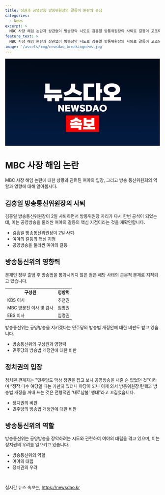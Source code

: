 ```yaml
---
title: 정권과 공영방송 방송위원장의 갈등이 논란의 중심
categories:
  - News
excerpt: >
  MBC 사장 해임 논란과 상관없이 방송장악 시도로 김홍일 방통위원장의 사퇴로 갈등이 고조되고 있다. 공영방송에 미치는 영향력 때문에 정치 갈등이 반복되며, 방통위원장을 통해 방송을 장악하는 시도는 여야를 막론하고 계속되고 있다. 정권 교체에 따라 방송을 장악하려는 움직임을 우려하는 정치권은 여야의 대립이 공영방송 구조를 형성하고 있는 것으로 우려하고 있다.
feature_text: >
  MBC 사장 해임 논란과 상관없이 방송장악 시도로 김홍일 방통위원장의 사퇴로 갈등이 고조되고 있다. 공영방송에 미치는 영향력 때문에 정치 갈등이 반복되며, 방통위원장을 통해 방송을 장악하는 시도는 여야를 막론하고 계속되고 있다. 정권 교체에 따라 방송을 장악하려는 움직임을 우려하는 정치권은 여야의 대립이 공영방송 구조를 형성하고 있는 것으로 우려하고 있다.
image: '/assets/img/newsdao_breakingnews.jpg'
---
```


<p><img src="/assets/img/newsdao_breakingnews.jpg" alt="koreaapp 속보" /></p>

<h1 data-ke-size="size32">MBC 사장 해임 논란</h1>

<p data-ke-size="size16">MBC 사장 해임 논란에 대한 상황과 관련된 여야의 입장, 그리고 방송 통신위원회의 역할과 영향에 대해 알아봅시다.</p>

<h2 data-ke-size="size26">김홍일 방송통신위원장의 사퇴</h2>

<p data-ke-size="size16">김홍일 방송통신위원장이 2일 사퇴하면서 방통위원장 자리가 다시 한번 공석이 되었는데, 이는 공영방송을 둘러싼 여야의 갈등의 핵심 지점이라는 것을 재확인합니다.</p>

<ul>
<li>김홍일 방송통신위원장이 2일 사퇴</li>
<li>여야의 갈등의 핵심 지점</li>
<li>공영방송을 둘러싼 여야의 갈등</li>
</ul>

<h2 data-ke-size="size26">방송통신위의 영향력</h2>

<p data-ke-size="size16">문재인 정부 출범 후 방송법을 통과시키지 않은 점은 해당 사태의 근본적 문제로 지적되고 있습니다.</p>

<table>
  <tr>
    <td style="text-align: center; height: 17px;"><b>구성원</b></td>
    <td style="text-align: center; height: 17px;"><b>영향력</b></td>
  </tr>
  <tr>
    <td style="text-align: left; height: 17px;">KBS 이사</td>
    <td style="text-align: left; height: 17px;">추천권</td>
  </tr>
  <tr>
    <td style="text-align: left; height: 17px;">MBC 방문진 이사 및 감사</td>
    <td style="text-align: left; height: 17px;">임명권</td>
  </tr>
  <tr>
    <td style="text-align: left; height: 17px;">EBS 이사</td>
    <td style="text-align: left; height: 17px;">임명권</td>
  </tr>
</table>

<p data-ke-size="size16">방송통신위는 공영방송을 지키겠다는 민주당의 방송법 개정안에 대한 비판도 받고 있습니다.</p>

<ul>
<li>방송통신위의 구성원과 영향력</li>
<li>민주당의 방송법 개정안에 대한 비판</li>
</ul>

<h2 data-ke-size="size26">정치권의 입장</h2>

<p data-ke-size="size16">정치권 관계자는 "민주당도 막상 정권을 잡고 보니 공영방송을 내줄 순 없었던 것"이라며 “정작 다수 여당일 때는 가만히 있더니 야당이 되니 이제 와서 방통위원장 탄핵과 방송법 개정을 꺼내 드는 것은 전형적인 ‘내로남불’ 행태”라고 꼬집었습니다.</p>

<ul>
<li>정치권의 비판</li>
<li>민주당의 방송법 개정안에 대한 비판</li>
</ul>

<h2 data-ke-size="size26">방송통신위의 역할</h2>

<p data-ke-size="size16">방송통신위는 공영방송을 장악하려는 시도와 관련하여 여야의 대립을 겪고 있으며, 이는 정치권의 우려를 일으키고 있습니다.</p>

<ul>
<li>방송통신위의 역할</li>
<li>여야의 대립</li>
<li>정치권의 우려</li>
</ul>

<p data-ke-size="size16">&nbsp;</p>
실시간 뉴스 속보는, <a href="https://newsdao.kr" rel="dofollow">https://newsdao.kr</a>


